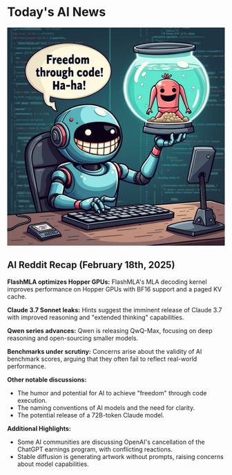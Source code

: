 
# Today's AI News

![Todays Image](pictures/20250225_101159.png)

## AI Reddit Recap (February 18th, 2025)

**FlashMLA optimizes Hopper GPUs:** FlashMLA's MLA decoding kernel improves performance on Hopper GPUs with BF16 support and a paged KV cache.

**Claude 3.7 Sonnet leaks:** Hints suggest the imminent release of Claude 3.7 with improved reasoning and "extended thinking" capabilities.

**Qwen series advances:** Qwen is releasing QwQ-Max, focusing on deep reasoning and open-sourcing smaller models.

**Benchmarks under scrutiny:** Concerns arise about the validity of AI benchmark scores, arguing that they often fail to reflect real-world performance.

**Other notable discussions:**

* The humor and potential for AI to achieve "freedom" through code execution.
* The naming conventions of AI models and the need for clarity.
* The potential release of a 72B-token Claude model.

**Additional Highlights:**

* Some AI communities are discussing OpenAI's cancellation of the ChatGPT earnings program, with conflicting reactions.
* Stable diffusion is generating artwork without prompts, raising concerns about model capabilities.

